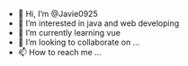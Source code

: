 - 👋 Hi, I’m @Javie0925
- 👀 I’m interested in java and web developing
- 🌱 I’m currently learning vue
- 💞️ I’m looking to collaborate on ...
- 📫 How to reach me ...

<!---
Javie0925/Javie0925 is a ✨ special ✨ repository because its `README.md` (this file) appears on your GitHub profile.
You can click the Preview link to take a look at your changes.
--->
